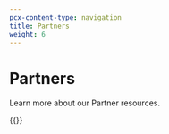 ```yaml
---
pcx-content-type: navigation
title: Partners
weight: 6
---
```


# Partners

Learn more about our Partner resources.

{{<directory-listing>}}
